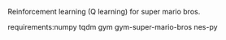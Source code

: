 Reinforcement learning (Q learning) for super mario bros.

requirements:numpy tqdm gym gym-super-mario-bros nes-py
